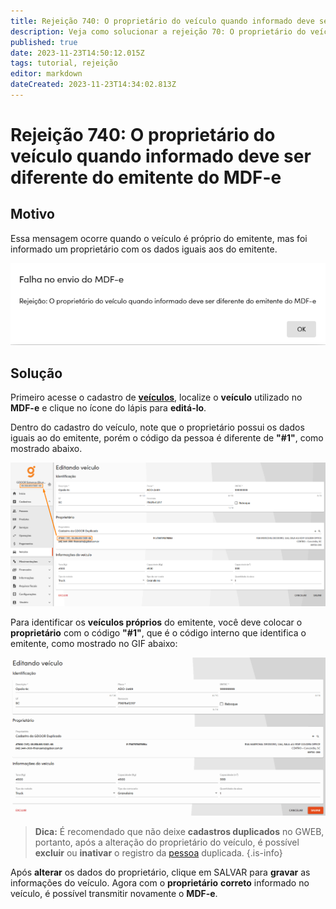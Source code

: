 ```yaml
---
title: Rejeição 740: O proprietário do veículo quando informado deve ser diferente do emitente do MDF-e
description: Veja como solucionar a rejeição 70: O proprietário do veículo quando informado deve ser diferente do emitente do MDF-e.
published: true
date: 2023-11-23T14:50:12.015Z
tags: tutorial, rejeição
editor: markdown
dateCreated: 2023-11-23T14:34:02.813Z
---
```



# Rejeição 740: O proprietário do veículo quando informado deve ser diferente do emitente do MDF-e

## Motivo

Essa mensagem ocorre quando o veículo é próprio do emitente, mas foi informado um proprietário com os dados iguais aos do emitente.

![Texto da rejeição](/tutoriais/rejeicoes/740/msg_rej_740.png)

## Solução

Primeiro acesse o cadastro de [**veículos**](/cadastros/veiculos), localize o **veículo** utilizado no **MDF-e** e clique no ícone do lápis para **editá-lo**.

Dentro do cadastro do veículo, note que o proprietário possui os dados iguais ao do emitente, porém o código da pessoa é diferente de **"#1"**, como mostrado abaixo.

![Cadastro do emitente duplicado](/tutoriais/rejeicoes/740/sol_rej_740.png)

Para identificar os **veículos próprios** do emitente, você deve colocar o **proprietário** com o código **"#1"**, que é o código interno que identifica o emitente, como mostrado no GIF abaixo:

![Alteração do proprietário](/tutoriais/rejeicoes/740/sol_rej_740_alterar-proprietario.gif)

> **Dica:**
É recomendado que não deixe **cadastros duplicados** no GWEB, portanto, após a alteração do proprietário do veículo, é possível **excluir** ou **inativar** o registro da [pessoa](/cadastros/pessoas) duplicada.
{.is-info}


Após **alterar** os dados do proprietário, clique em <span class="mat-button mat-accent">SALVAR</span> para **gravar** as informações do veículo. Agora com o **proprietário** **correto** informado no veículo, é possível transmitir novamente o **MDF-e**.
